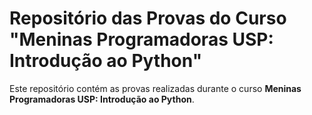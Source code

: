 # Repositório das Provas do Curso "Meninas Programadoras USP: Introdução ao Python"

Este repositório contém as provas realizadas durante o curso **Meninas Programadoras USP: Introdução ao Python**.

